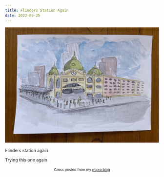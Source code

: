 ```yaml
---
title: Flinders Station Again
date: 2022-09-25
---
```

![Flinders Station Again](image/f6da0a760a.jpg)

<p>Flinders station again</p>
<p>Trying this one again</p>



<center><small>Cross posted from my <a href='http://micro.blog/joshnicholas'>micro blog</a></small></center>

    